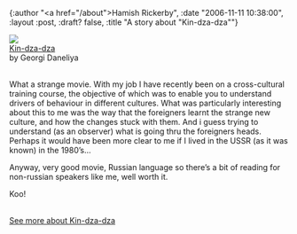 {:author "<a href=\"/about\">Hamish Rickerby</a>", :date "2006-11-11 10:38:00", :layout :post, :draft? false, :title "A story about \"Kin-dza-dza\""}

<div><div><a href="http://www.allconsuming.net/item/view/1587665"><img src="http://ec1.images-amazon.com/images/P/B00024MH8C.01-A2A82LHEJ6R2FG._SCTHUMBZZZ_V1083170305_.jpg" /></a></div><div><a href="http://www.allconsuming.net/item/view/1587665">Kin-dza-dza</a></div><div>by Georgi Daneliya</div><br /><div><p>What a strange movie.  With my job I have recently been on a cross-cultural training course, the objective of which was to enable you to understand drivers of behaviour in different cultures.  What was particularly interesting about this to me was the way that the foreigners learnt the strange new culture, and how the changes stuck with them.  And i guess trying to understand (as an observer) what is going thru the foreigners heads.  Perhaps it would have been more clear to me if I lived in the USSR (as it was known) in the 1980&#8217;s&#8230;</p>	<p>Anyway, very good movie, Russian language so there&#8217;s a bit of reading for non-russian speakers like me, well worth it.</p>	<p>Koo!</p></div><div><a href="http://www.allconsuming.net/person/rickerbh/1587665"><br />See more about Kin-dza-dza</a></div></div>

